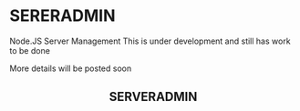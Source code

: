 # SERERADMIN
Node.JS Server Management
This is under development and still has work to be done



More details will be posted soon



<section>
  <center>
    <h1> SERVERADMIN </h1>
  </center>
  
</section>

